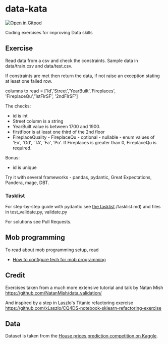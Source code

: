 # data-kata
[![Open in Gitpod](https://gitpod.io/button/open-in-gitpod.svg)](https://gitpod.io/#https://github.com/tmylk/data-kata/)

Coding exercises for improving Data skills




## Exercise

Read data from a csv and check the constraints. Sample data in data/train.csv and data/test.csv.

If constraints are met then return the data, if not raise an exception stating at least one failed row.

columns to read = ['Id','Street','YearBuilt','Fireplaces', 'FireplaceQu','1stFlrSF', '2ndFlrSF']

The checks:

 - id is int
 - Street column is a string
 - YearBuilt value is between 1700 and 1900.
 - firstfloor is at least one third of the 2nd floor
 - FireplaceQuality - FireplaceQu - optional - nullable - enum values of 'Ex', 'Gd', 'TA', 'Fa', 'Po'. If Fireplaces is greater than 0, FireplaceQu is required.
 

 Bonus:
 - id is unique



Try it with several frameworks - pandas, pydantic, Great Expectations, Pandera, mage, DBT.

### Tasklist

For step-by-step guide with pydantic see [the tasklist]()./tasklist.md) and files in test_validate.py, validate.py

For solutions see Pull Requests.

## Mob programming

To read about mob programming setup, read 

- [How to configure tech for mob programming](mob-programming.md)

## Credit

Exercises taken from a much more extensive tutorial and talk by Natan Mish
https://github.com/NatanMish/data_validation/

And inspired by a step in Laszlo's Titanic refactoring exercise  https://github.com/xLaszlo/CQ4DS-notebook-sklearn-refactoring-exercise


## Data

Dataset is taken from the [House prices 
prediction competition on Kaggle](https://www.kaggle.com/competitions/home-data-for-ml-course/data). 

